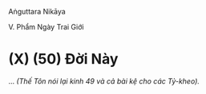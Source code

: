 Aṅguttara Nikāya

V. Phẩm Ngày Trai Giới

# (X) (50) Ðời Này

... _(Thế Tôn nói lại kinh 49 và cả bài kệ cho các Tỷ-kheo)._

